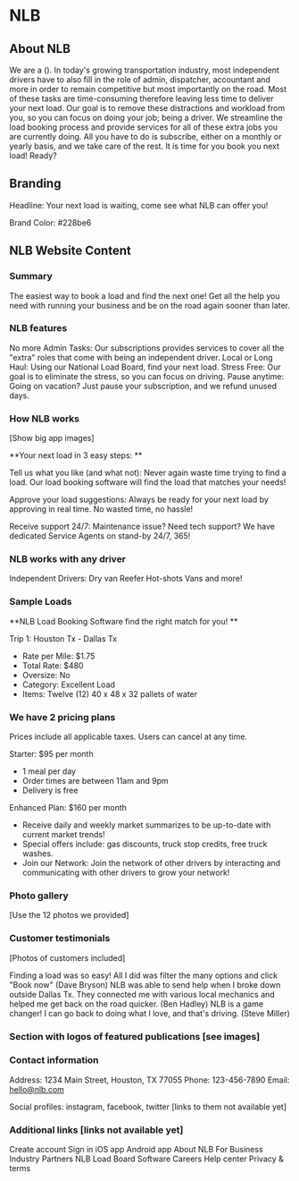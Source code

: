 # NLB

## About NLB

We are a (). In today's growing transportation industry, most independent drivers have to also fill in the role of
admin, dispatcher, accountant and more in order to remain competitive but most importantly on the road. Most of
these tasks are time-consuming therefore leaving less time to deliver your next load. Our goal is to remove these
distractions and workload from you, so you can focus on doing your job; being a driver. We streamline the load
booking process and provide services for all of these extra jobs you are currently doing. All you have to do is
subscribe, either on a monthly or yearly basis, and we take care of the rest. It is time for you book you next load!
Ready?

## Branding

Headline: Your next load is waiting, come see what NLB can offer you!

Brand Color: #228be6

## NLB Website Content

### Summary

The easiest way to book a load and find the next one! Get all the help you need with running your business and be on
the road again sooner than later.

### NLB features

No more Admin Tasks: Our subscriptions provides services to cover all the "extra" roles that come with being an
independent driver.
Local or Long Haul: Using our National Load Board, find your next load.
Stress Free: Our goal is to eliminate the stress, so you can focus on driving.
Pause anytime: Going on vacation? Just pause your subscription, and we refund unused days.

### How NLB works

[Show big app images]

**Your next load in 3 easy steps: **

Tell us what you like (and what not): Never again waste time trying to find a load. Our load booking software will
find the load that matches your needs!

Approve your load suggestions: Always be ready for your next load by approving in real time. No wasted time, no hassle!

Receive support 24/7: Maintenance issue? Need tech support? We have dedicated Service Agents on stand-by 24/7, 365!

### NLB works with any driver

Independent Drivers:
Dry van
Reefer
Hot-shots
Vans
and more!

### Sample Loads

**NLB Load Booking Software find the right match for you! **

Trip 1: Houston Tx - Dallas Tx

- Rate per Mile: $1.75
- Total Rate: $480
- Oversize: No
- Category: Excellent Load
- Items: Twelve (12) 40 x 48 x 32 pallets of water

### We have 2 pricing plans

Prices include all applicable taxes. Users can cancel at any time.

Starter: $95 per month

- 1 meal per day
- Order times are between 11am and 9pm
- Delivery is free

Enhanced Plan: $160 per month

- Receive daily and weekly market summarizes to be up-to-date with current market trends!
- Special offers include: gas discounts, truck stop credits, free truck washes.
- Join our Network: Join the network of other drivers by interacting and communicating with other drivers to grow
  your network!

### Photo gallery

[Use the 12 photos we provided]

### Customer testimonials

[Photos of customers included]

Finding a load was so easy! All I did was filter the many options and click "Book now" (Dave
Bryson)
NLB was able to send help when I broke down outside Dallas Tx. They connected me with various local mechanics and
helped me get back on the road quicker.
(Ben Hadley)
NLB is a game changer! I can go back to doing what I love, and that's driving.  (Steve Miller)

### Section with logos of featured publications [see images]

### Contact information

Address: 1234 Main Street, Houston, TX 77055
Phone: 123-456-7890
Email: hello@nlb.com

Social profiles: instagram, facebook, twitter [links to them not available yet]

### Additional links [links not available yet]

Create account
Sign in
iOS app
Android app
About NLB
For Business
Industry Partners
NLB Load Board Software
Careers
Help center
Privacy & terms

